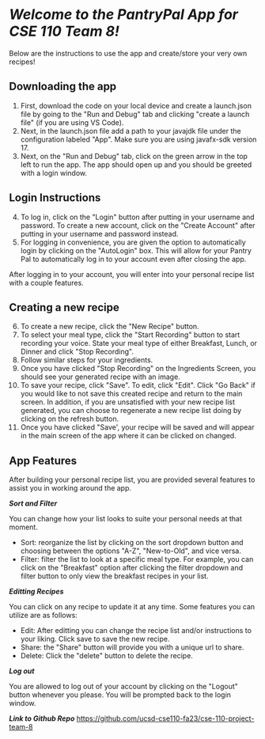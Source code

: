 # ***Welcome to the PantryPal App for CSE 110 Team 8!***

Below are the instructions to use the app and create/store your very own recipes!

## Downloading the app
1) First, download the code on your local device and create a launch.json file by going to the "Run and Debug" tab and clicking "create a launch file" (if you are using VS Code).
2) Next, in the launch.json file add a path to your javajdk file under the configuration labeled "App". Make sure you are using javafx-sdk version 17.
3) Next, on the "Run and Debug" tab, click on the green arrow in the top left to run the app. The app should open up and you should be greeted with a login window.

## Login Instructions
4) To log in, click on the "Login" button after putting in your username and password. To create a new account, click on the "Create Account" after putting in your username and password instead. 
5) For logging in convenience, you are given the option to automatically login by clicking on the "AutoLogin" box. This will allow for your Pantry Pal to automatically log in to your account even after closing the app.

After logging in to your account, you will enter into your personal recipe list with a couple features.

## Creating a new recipe
6) To create a new recipe, click the "New Recipe" button. 
7) To select your meal type, click the "Start Recording" button to start recording your voice. State your meal type of either Breakfast, Lunch, or Dinner and click "Stop Recording".
8) Follow similar steps for your ingredients.
9) Once you have clicked "Stop Recording" on the Ingredients Screen, you should see your generated recipe with an image.
10) To save your recipe, click "Save". To edit, click "Edit". Click "Go Back" if you would like to not save this created recipe and return to the main screen. In addition, if you are unsatisfied with your new recipe list generated, you can choose to regenerate a new recipe list doing by clicking on the refresh button. 
11) Once you have clicked "Save', your recipe will be saved and will appear in the main screen of the app where it can be clicked on changed.

## App Features
After building your personal recipe list, you are provided several features to assist you in working around the app.

***Sort and Filter***

You can change how your list looks to suite your personal needs at that moment.
- Sort: reorganize the list by clicking on the sort dropdown button and choosing between the options "A-Z", "New-to-Old", and vice versa.
- Filter: filter the list to look at a specific meal type. For example, you can click on the "Breakfast" option after clicking the filter dropdown and filter button to only view the breakfast recipes in your list.

***Editting Recipes***

You can click on any recipe to update it at any time. Some features you can utilize are as follows:
- Edit: After editting you can change the recipe list and/or instructions to your liking. Click save to save the new recipe.
- Share: the "Share" button will provide you with a unique url to share.
- Delete: Click the "delete" button to delete the recipe.

***Log out***

You are allowed to log out of your account by clicking on the "Logout" button whenever you please. You will be prompted back to the login window.

***Link to Github Repo***
[https://github.com/ucsd-cse110-fa23/cse-110-project-team-8
](url)
